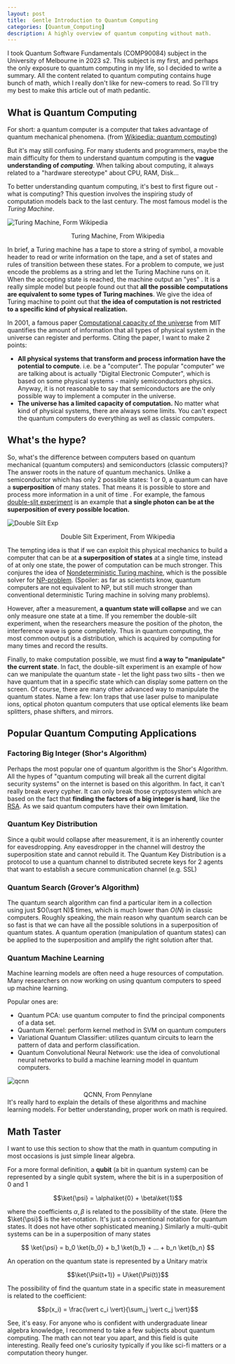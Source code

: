 ```yaml
---
layout: post
title:  Gentle Introduction to Quantum Computing
categories: [Quantum_Computing]
description: A highly overview of quantum computing without math.
---
```


I took Quantum Software Fundamentals (COMP90084) subject in the University of Melbourne in 2023 s2. This subject is my first, and perhaps the only exposure to quantum computing in my life, so I decided to write a summary. All the content related to quantum computing contains huge bunch of math, which I really don't like for new-comers to read. So I'll try my best to make this article out of math pedantic.

## What is Quantum Computing
For short: a quantum computer is a computer that takes advantage of quantum mechanical phenomena. (from [Wikipedia: quantum computing](https://en.wikipedia.org/wiki/Quantum_computing))

But it's may still confusing. For many students and programmers, maybe the main difficulty for them to understand quantum computing is the **vague understanding of *computing***. When talking about computing, it always related to a "hardware stereotype" about CPU, RAM, Disk... 

To better understanding quantum computing, it's best to first figure out - what is computing? This question involves the inspiring study of computation models back to the last century. The most famous model is the *Turing Machine*.

![Turing Machine, Form Wikipedia](https://upload.wikimedia.org/wikipedia/commons/4/4b/State_diagram_3_state_busy_beaver_2B.svg)
<center>Turing Machine, From Wikipedia</center>

In brief, a Turing machine has a tape to store a string of symbol, a movable header to read or write information on the tape, and a set of states and rules of transition between these states. For a problem to compute, we just encode the problems as a string and let the Turing Machine runs on it. When the accepting state is reached, the machine output an "yes" . It is a really simple model but people found out that **all the possible computations are equivalent to some types of Turing machines**. We give the idea of Turing machine to point out that **the idea of computation is not restricted to a specific kind of physical realization.** 

In 2001, a famous paper [Computational capacity of the universe] from MIT quantifies the amount of information that all types of physical system in the universe can register and performs. Citing the paper, I want to make 2 points:
- **All physical systems that transform and process information have the potential to compute**. i.e. be a "computer". The popular "computer" we are talking about is actually "Digital Electronic Computer", which is based on some physical systems - mainly semiconductors physics. Anyway, it is not reasonable to say that semiconductors are the only possible way to implement a computer in the universe.
- **The universe has a limited capacity of computation.** No matter what kind of physical systems, there are always some limits. You can't expect the quantum computers do everything as well as classic computers.

## What's the hype?
So, what's the difference between computers based on quantum mechanical (quantum computers) and semiconductors (classic computers)? The answer roots in the nature of quantum mechanics. Unlike a semiconductor which has only 2 possible states:  1 or 0, a quantum can have a **superposition** of many states. That means it is possible to store and process more information in a unit of time . For example, the famous [double-slit experiment](https://en.wikipedia.org/wiki/Double-slit_experiment) is an example that **a single photon can be at the superposition of every possible location.**

![Double Silt Exp](https://upload.wikimedia.org/wikipedia/commons/c/cd/Double-slit.svg)
<center>Double Silt Experiment, From Wikipedia</center>

The tempting idea is that if we can exploit this physical mechanics to build a computer that can be at **a superposition of states** at a single time, instead of at only one state, the power of computation can be much stronger. This conjures the idea of [Nondeterministic Turing machine](https://en.wikipedia.org/wiki/Nondeterministic_Turing_machine), which is the possible solver for [NP-problem](https://en.wikipedia.org/wiki/P_versus_NP_problem). (Spoiler: as far as scientists know, quantum computers are not equivalent to NP, but still much stronger than conventional deterministic Turing machine in solving many problems).

However, after a measurement, **a quantum state will collapse** and we can only measure one state at a time. If you remember the double-silt experiment, when the researchers measure the position of the photon, the interference wave is gone completely. Thus in quantum computing, the most common output is a distribution, which is acquired by computing for many times and record the results. 

Finally, to make computation possible, we must find **a way to "manipulate" the current state**. In fact, the double-silt experiment is an example of how can we manipulate the quantum state -  let the light pass two silts - then we have quantum that in a specific state which can display some pattern on the screen.  Of course, there are many other advanced way to manipulate the quantum states. Name a few: Ion traps that use laser pulse to manipulate ions, optical photon quantum computers that use optical elements  like beam splitters, phase shifters, and mirrors.
## Popular Quantum Computing Applications
### Factoring Big Integer (Shor's Algorithm)
Perhaps the most popular one of quantum algorithm is the Shor's Algorithm. All the hypes of "quantum computing will break all the current digital security systems" on the internet is based on this algorithm. In fact, it can't really break every cypher. It can only break those cryptosystem which are based on the fact that **finding the factors of a big integer is hard**, like the [RSA](https://en.wikipedia.org/wiki/RSA_(cryptosystem)#Key_generation). As we said quantum computers have their own limitation. 
### Quantum Key Distribution
Since a qubit would collapse after measurement, it is an inherently counter for eavesdropping. Any eavesdropper in the channel will destroy the superposition state and cannot rebuild it. The Quantum Key Distribution is a protocol to use a quantum channel to distributed secrete keys for 2 agents that want to establish a secure communication channel (e.g. SSL) 

### Quantum Search (Grover’s Algorithm)
The quantum search algorithm can find a particular item in a collection using just $O(\sqrt N)$ times, which is much lower than $O(N)$ in classic computers. Roughly speaking, the main reason why quantum search can be so fast is that we can have all the possible solutions in a superposition of quantum states. A quantum operation (manipulation of quantum states) can be applied to the superposition and amplify the right solution after that.   

### Quantum Machine Learning
Machine learning models are often need a huge resources of computation. Many researchers on now working on using quantum computers to speed up machine learning.  

Popular ones are:
- Quantum PCA: use quantum computer to find the principal components of a data set.
- Quantum Kernel: perform kernel method in SVM on quantum computers
- Variational Quantum Classifier: utilizes quantum circuits to learn the pattern of data and perform classification.
- Quantum Convolutional Neural Network: use the idea of convolutional neural networks to build a machine learning model in quantum computers.

![qcnn](https://pennylane.ai/961b9be93a38a37064a639ec5370297a/qcnn.svg)

<center>QCNN, From Pennylane </center>
It's really hard to explain the details of these algorithms and machine learning models. For better understanding, proper work on math is required. 

## Math Taster
I want to use this section to show that the math in quantum computing in most occasions is just simple linear algebra.

For a more formal definition, a **qubit** (a bit in quantum system) can be represented by a single qubit system, where the bit is in a superposition of 0 and 1

$$\ket{\psi} = \alpha\ket{0} + \beta\ket{1}$$

where the coefficients $\alpha, \beta$ is related to the possibility of the state.  (Here the $\ket{\psi}$ is the ket-notation. It's just a conventional notation for quantum states. It does not have other sophisticated meaning.)
Similarly a multi-qubit systems can be in a superposition of many states

$$
\ket{\psi} = b_0 \ket{b_0} + b_1 \ket{b_1} + ... + b_n \ket{b_n}
$$

An operation on the quantum state is represented by a Unitary matrix

$$\ket{\Psi(t+1)} = U\ket{\Psi(t)}$$

The possibility of find the quantum state in a specific state in measurement is related to the coefficient:

$$p(x_i) = \frac{\vert c_i \vert}{\sum_j \vert c_j \vert}$$

See, it's easy. For anyone who is confident with undergraduate linear algebra knowledge, I recommend to take a few subjects about quantum computing. The math can not tear you apart, and this field is quite interesting. Really feed one's curiosity typically if you like sci-fi matters or a computation theory hunger.  

[Computational capacity of the universe]: https://arxiv.org/abs/quant-ph/0110141